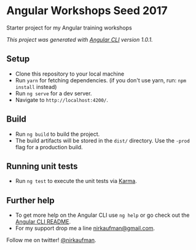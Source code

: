 # Angular Workshops Seed 2017
Starter project for my Angular training workshops

 _This project was generated with [Angular CLI](https://github.com/angular/angular-cli) version 1.0.1._
  
## Setup
- Clone this repository to your local machine
- Run `yarn` for fetching dependencies. (if you don't use yarn, run: `npm install` instead)
- Run `ng serve` for a dev server. 
- Navigate to `http://localhost:4200/`. 

## Build
- Run `ng build` to build the project. 
- The build artifacts will be stored in the `dist/` directory. Use the `-prod` flag for a production build.

## Running unit tests
- Run `ng test` to execute the unit tests via [Karma](https://karma-runner.github.io).

## Further help
- To get more help on the Angular CLI use `ng help` or go check out the [Angular CLI README](https://github.com/angular/angular-cli/blob/master/README.md).
- For my support drop me a line [nirkaufman@gmail.com](nirkaufman@gmail.com).

Follow me on twitter! [@nirkaufman](https://twitter.com/nirkaufman).
